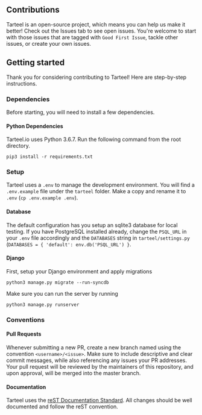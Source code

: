 ## Contributions

Tarteel is an open-source project, which means you can help us make it better! 
Check out the Issues tab to see open issues. 
You're welcome to start with those issues that are tagged with `Good First Issue`, 
tackle other issues, or create your own issues.

## Getting started
Thank you for considering contributing to Tarteel! Here are step-by-step instructions.

### Dependencies
Before starting, you will need to install a few dependencies.

#### Python Dependencies
Tarteel.io uses Python 3.6.7. Run the following command from the root directory.
```commandline
pip3 install -r requirements.txt
```

### Setup
Tarteel uses a `.env` to manage the development environment. You will find a `.env.example` file under the 
`tarteel` folder. Make a copy and rename it to `.env` (`cp .env.example .env`).

#### Database
The default configuration has you setup an sqlite3 database for local testing. 
If you have PostgreSQL installed already, change the `PSQL_URL` in your `.env` file accordingly and the
`DATABASES` string in `tarteel/settings.py` (`DATABASES = { 'default': env.db('PSQL_URL') }`.
 
#### Django
First, setup your Django environment and apply migrations
```commandline
python3 manage.py migrate --run-syncdb
```
Make sure you can run the server by running
```commandline
python3 manage.py runserver
```

### Conventions

#### Pull Requests
Whenever submitting a new PR, create a new branch named using the convention `<username>/<issue>`.
Make sure to include descriptive and clear commit messages, while also referencing any issues your
PR addresses. Your pull request will be reviewed by the maintainers of this repository, and upon approval, will be merged into the master branch. 

#### Documentation
Tarteel uses the [reST Documentation Standard](http://docutils.sourceforge.net/rst.html). 
All changes should be well documented and follow the reST convention.